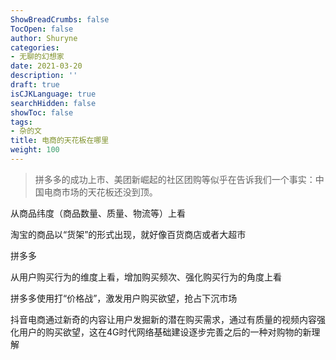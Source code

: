 ```yaml
---
ShowBreadCrumbs: false
TocOpen: false
author: Shuryne
categories:
- 无聊的幻想家
date: 2021-03-20
description: ''
draft: true
isCJKLanguage: true
searchHidden: false
showToc: false
tags:
- 杂的文
title: 电商的天花板在哪里
weight: 100
---
```


> 拼多多的成功上市、美团新崛起的社区团购等似乎在告诉我们一个事实：中国电商市场的天花板还没到顶。

<!--more-->



从商品纬度（商品数量、质量、物流等）上看

淘宝的商品以“货架”的形式出现，就好像百货商店或者大超市

拼多多



从用户购买行为的维度上看，增加购买频次、强化购买行为的角度上看

拼多多使用打“价格战”，激发用户购买欲望，抢占下沉市场

抖音电商通过新奇的内容让用户发掘新的潜在购买需求，通过有质量的视频内容强化用户的购买欲望，这在4G时代网络基础建设逐步完善之后的一种对购物的新理解